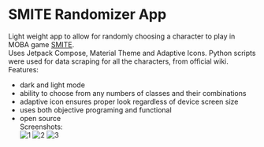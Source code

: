 # SMITE Randomizer App
Light weight app to allow for randomly choosing a character to play in MOBA game [SMITE](https://www.smitegame.com/).  
Uses Jetpack Compose, Material Theme and Adaptive Icons.
Python scripts were used for data scraping for all the characters, from official wiki.
Features:
- dark and light mode
- ability to choose from any numbers of classes and their combinations
- adaptive icon ensures proper look regardless of device screen size
- uses both objective programing and functional
- open source\
Screenshots:\
![1](https://github.com/coolka1234/SMITE-Randomizer-App/assets/88340455/56c673c6-14b3-4ee4-9a06-77cebd0a39c7)
![2](https://github.com/coolka1234/SMITE-Randomizer-App/assets/88340455/896995b3-78c0-4d43-88d9-35d56c15d48c)
![3](https://github.com/coolka1234/SMITE-Randomizer-App/assets/88340455/4c5c9ce6-a8aa-40fa-bca9-854848d69536)
